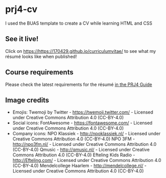 # prj4-cv

I used the BUAS template to create a CV while learning HTML and CSS

## See it live!

Click on <https://https://170429.github.io/curriculumvitae/> to see what my résumé looks like when published!

## Course requirements

Please check the latest requirements for the résumé [in the PRJ4 Guide](https://buas-media-interactive.github.io/prj4-guide/checklist-individual.html)

## Image credits

- Emojis: Twemoji by Twitter - https://twemoji.twitter.com/ - Licensed under Creative Commons Attribution 4.0 (CC-BY-4.0)
- Social icons: FontAwesome - https://fontawesome.com/ - Licensed under Creative Commons Attribution 4.0 (CC-BY-4.0)
- Company icons:	NPO Klassiek - http://npoklassiek.nl/ - Licensed under Creative Commons Attribution 4.0 (CC-BY-4.0)
			NPO 3FM - http://npo3fm.nl/ - Licensed under Creative Commons Attribution 4.0 (CC-BY-4.0)
			Qmusic - http://qmusic.nl/ - Licensed under Creative Commons Attribution 4.0 (CC-BY-4.0)
			Efteling Kids Radio - http://Efteling.com/ - Licensed under Creative Commons Attribution 4.0 (CC-BY-4.0)
			Mendelcollege Haarlem - http://mendelcollege.nl/ - Licensed under Creative Commons Attribution 4.0 (CC-BY-4.0)
			
